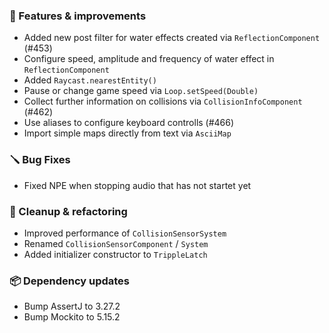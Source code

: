 ### 🚀 Features & improvements

- Added new post filter for water effects created via `ReflectionComponent` (#453)
- Configure speed, amplitude and frequency of water effect in `ReflectionComponent`
- Added `Raycast.nearestEntity()`
- Pause or change game speed via `Loop.setSpeed(Double)`
- Collect further information on collisions via `CollisionInfoComponent` (#462)
- Use aliases to configure keyboard controlls (#466)
- Import simple maps directly from text via `AsciiMap`

### 🪛 Bug Fixes

- Fixed NPE when stopping audio that has not startet yet

### 🧽 Cleanup & refactoring

- Improved performance of `CollisionSensorSystem`
- Renamed `CollisionSensorComponent` / `System`
- Added initializer constructor to `TrippleLatch`

### 📦 Dependency updates

- Bump AssertJ to 3.27.2
- Bump Mockito to 5.15.2